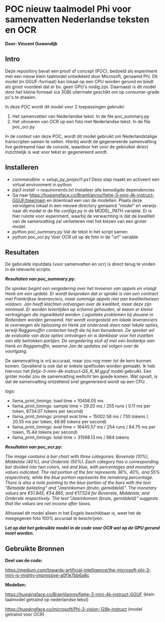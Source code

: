 # POC nieuw taalmodel Phi voor samenvatten Nederlandse teksten en OCR

**Door: Vincent Ouwendijk**

## Intro

Deze repository bevat een proof of concept (POC), bedoeld als experiment met een nieuw klein taalmodel ontwikkeld door Microsoft, genaamd Phi. Dit model (in GGUF-formaat) kan lokaal op een CPU worden gerund en biedt als groot voordeel dat er bv. geen GPU's nodig zijn. Daarnaast is dit model door het kleine formaat (ca 3GB) uitermate geschikt om op consumer-grade pc's te draaien.

In deze POC wordt dit model voor 2 toepassingen gebruikt:

1. Het samenvatten van Nederlandse tekst. In de file poc_summary.py
2. Het uitvoeren van OCR op een foto met Nederlandse tekst. In de file poc_ocr.py

In de context van deze POC, wordt dit model gebruikt om Nederlandstalige transcripten samen te vatten. Hierbij wordt de gegenereerde samenvatting live gestreamd naar de console, waardoor het voor de gebruiker direct inzichtelijk is wat voor tekst er gegenereerd wordt.

## Installeren

- *commandline -> setup_py_project1.ps1*
  Deze stap maakt en activeert een virtual environment in python
- *pip3 install -r requirements.txt*
  Installeer alle benodigde dependencies
- Ga naar https://huggingface.co/BramVanroy/fietje-3-mini-4k-instruct-GGUF/tree/main en download een van de modellen.
  Plaats deze vervolgens lokaal in een nieuwe directory genaamd *"model"* en verwijs naar dit model in de file *configs.py* in de MODEL_PATH variable. Er is hier ruimte voor experiment, waarbij de verwachting is dat de kwaliteit van de samenvatting zal verbeteren met het kiezen van een groter model.
- *python poc_summary.py*
  Vat de tekst in het script samen
- python poc_ocr.py
  Voer OCR uit op de foto in de "url" variable

## Resultaten

De gebruikte inputdata (voor samenvatten en ocr) is direct terug te vinden in de relevante scripts.

***Resultaten van poc_summary.py:***

*De spreker begint een vergadering over het invoeren van appels en vraagt Henk om een update. Er wordt besproken dat er sprake is van een contract met Frankrijkse leveranciers, maar sommige appels niet aan kwaliteitseisen voldoen. Jan heeft klachten ontvangen over de kwaliteit, maar deze zijn minimaal. Er worden levertijden op schema gehouden, al waren er kleine vertragingen die ingewikkeld werden. Logistieke problemen bij douane in Rotterdam worden genoemd. Het wordt voorgesteld om lokale leveranciers te overwegen als oplossing en Henk zal onderzoek doen naar lokale opties, terwijl Raggamuffin contacten heeft die hij kan benaderen. De spreker wil de evaluatie van deze opties ontvangen en is dankbaar voor het inzetten van alle betrokken partijen. De vergadering sluit af met een bedankje aan Henk en Raggamuffin, waarna Jan de updates zal volgen over de voortgang.*

De samenvatting is vrij accuraat, maar zou nog meer tot de kern kunnen komen. Opvallend is ook dat er enkele spelfouten worden gemaakt. Ik heb hiervoor het *fietje-3-mini-4k-instruct-Q5_K_M.gguf* model gebruikt. Een groter model zou de samenvatting wellicht ten goede komen. Wat opvalt, is dat de samenvatting ontzettend snel gegenereerd wordt op een CPU.

*logs:*

- llama_print_timings:        load time =   10456.05 ms
- llama_print_timings:      sample time =      29.20 ms /   255 runs   (    0.11 ms per token,  8734.07 tokens per second)
- llama_print_timings: prompt eval time =   15002.58 ms /   730 tokens (   20.55 ms per token,    48.66 tokens per second)
- llama_print_timings:        eval time =   16445.57 ms /   254 runs   (   64.75 ms per token,    15.44 tokens per second)
- llama_print_timings:       total time =   31598.13 ms /   984 tokens

***Resultaten van poc_ocr.py:***

*The image contains a bar chart with three categories: Bovenste (10%), Middelste (40%), and Onderste (50%). Each category has a corresponding bar divided into two colors, red and blue, with percentages and monetary values indicated. The red portion of the bar represents 36%, 40%, and 55% respectively, while the blue portion represents the remaining percentage. There is also a note pointing to the blue portion of the bars with the text "Betaalde belasting" and "Jaarinkomen (bruto, gemiddeld)". The monetary values are €51.845, €54.865, and €17.524 for Bovenste, Middelste, and Onderste respectively. The text "Jaarinkomen (bruto, gemiddeld)" suggests that the values are net income after taxes.*

Alhoewel dit model alleen in het Engels beschikbaar is, weet het de meegegeven foto 100% accuraat te beschrijven.

***Let op dat het gebruikte model in de code voor OCR wel op de GPU gerund moet worden.***

## Gebruikte Bronnen

**Deel van de code:**

https://medium.com/towards-artificial-intelligence/the-microsoft-phi-3-mini-is-mighty-impressive-a0f1e7bb6a8c

**Modellen:**

https://huggingface.co/BramVanroy/fietje-3-mini-4k-instruct-GGUF (klein taalmodel getraind op nederlandse tekst)

https://huggingface.co/microsoft/Phi-3-vision-128k-instruct (model getraind voor OCR)

